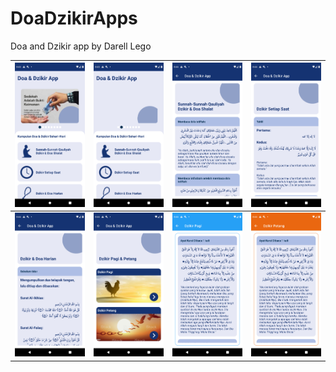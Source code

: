 # DoaDzikirApps

Doa and Dzikir app by Darell Lego

|<img src="/images/ss1.png"/>|<img src="/images/ss2.png"/>|<img src="/images/ss3.png"/>|<img src="/images/ss4.png"/>|
| :--: | :--: | :--: | :--: |
|<img src="/images/ss5.png"/>|<img src="/images/ss6.png"/>|<img src="/images/ss7.png"/>|<img src="/images/ss8.png"/>|


